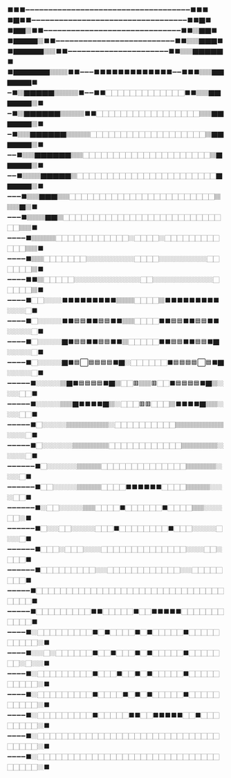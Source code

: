 <!--⠀⠀⠀⠀⠀⠀⠀⠀⠀⠀⠀⠀⠀⠀⠀⠀⠀⠀⠀⠀⠀⠀⠀⠀⠀⠀⣀⡀⠀⠀⠀⠀⠀⠄⠀⠀⠀⠀⠀⠀⠀⠀⠀⠀⠀⠀⠀⠀⠀⠀
⠀⠀⠀⠀⠀⠀⠀⠀⠀⠀⠀⠀⠀⠀⠀⠀⠀⠀⠀⠀⠀⠀⠀⠀⠀⠘⡿⠇⠀⠀⠀⠀⢻⡄⠀⠀⠀⠀⠀⠀⠀⠀⠀⠀⠀⠀⠀⠀⠀⠀
⠀⠀⠀⠀⠀⠀⠀⠀⠀⠀⠀⠀⠀⠀⠀⠀⠀⠀⠀⠀⠀⠀⠀⠀⠀⢀⡇⠀⠀⠀⠀⡸⣞⡇⠀⠀⠀⠀⠀⠀⠀⠀⠀⠀⠀⠀⠀⠀⠀⠀
⠀⠀⠀⠀⠀⠀⠀⠀⠀⠀⠀⠀⠀⠀⠀⠀⠀⠀⠀⠀⠀⠀⠀⠀⠀⢸⠃⠀⠀⠀⢀⣧⢿⣽⡀⠀⠀⠀⠀⠀⠀⠀⠀⠀⠀⠀⠀⠀⠀⠀
⠀⠀⠀⠀⠀⠀⠀⠀⠀⢴⣿⠆⠀⠀⠀⠀⠀⠀⠀⠀⠀⠀⠀⠀⠀⢸⠀⠀⠀⠀⣼⣞⡿⣞⡅⠀⠀⠀⠀⠀⠀⠀⠀⠀⠀⠀⠀⠀⠀⠀
⠀⠀⠀⠀⠀⠀⠀⠀⠀⠀⠈⠓⢤⡀⠀⠀⠀⠀⠀⠀⠀⠀⠀⠀⠀⣾⠀⠀⠀⣰⣟⢾⣽⢫⡿⠀⠀⠀⠀⠀⠀⠀⠀⠀⠀⠀⠀⠀⠀⠀
⠀⠀⠀⠀⠀⠀⠀⠀⠀⠀⠀⠀⠀⠙⢦⡀⠀⠀⠀⠀⠀⠀⠀⠀⠀⣿⣠⢤⣶⡻⣞⣿⣺⢯⣽⣳⡀⠀⠀⠀⠀⠀⠀⠀⠀⠀⠀⠀⠀⠀
⠀⠀⠀⠀⠀⠀⠀⠀⢠⣄⡀⠀⠀⠀⠀⠙⢦⡀⠀⠀⠀⠀⣀⣠⣤⣿⣽⣻⢾⣽⣷⣾⣽⣻⣞⣷⣳⡄⠀⠀⠀⠀⠀⠀⠀⠀⠀⠀⠀⠀
⠀⠀⠀⠀⠀⠀⠀⠀⠈⢻⣿⣶⣄⡀⠀⠀⠀⣉⣲⣴⢶⣞⡿⣽⣞⡷⣯⢿⡽⣞⣿⠟⠋⠁⠉⠈⠳⣟⣆⠀⠀⠀⠀⠀⠀⠀⠀⠀⠀⠀
⠀⠀⠀⠀⠀⠀⠀⠀⠀⠀⢻⣿⣿⣿⣿⢶⣾⣿⡽⣯⣟⡾⣽⡷⣯⣟⡽⡾⣽⡯⠁⠀⠀⠀⠀⠀⠀⢮⣭⣦⡀⠀⠀⠀⠀⠀⠀⠀⠀⠀
⠀⠀⠀⠀⠀⠀⠀⠀⠀⠀⠉⢞⣿⣿⢯⡿⣿⣯⣟⣷⣯⢿⣳⣟⡷⣽⣼⣻⣽⠀⠀⠀⠀⠀⠀⠀⢀⣼⡯⡗⠋⠤⠀⠀⠀⠀⠀⠀⠀⠀
⠀⠀⠀⠀⠀⠀⠀⠀⠀⠀⠀⢾⣿⣿⣯⣽⣾⣿⣾⣗⡿⣯⡷⣯⣟⡷⣞⣼⣿⣀⠀⠀⠀⠀⢀⣠⡿⣏⡗⠈⠐⠈⠅⠀⠀⠀⠀⠀⠀⠀
⠀⠀⠀⠀⠀⠀⠀⠀⠀⠀⢀⣼⠛⠏⠉⠉⠽⢟⢿⣿⣿⣿⣿⣷⣻⢾⡽⣞⡷⠄⡹⣶⢿⣻⢿⣻⡽⢯⣼⢦⠶⠁⠈⠀⠀⠀⠀⠀⠀⠀
⠀⠀⠀⠀⠀⠀⠀⠀⠀⠀⣸⣯⠇⠀⠀⠀⠀⠀⠁⣽⣿⣿⣿⣷⣯⣿⣽⣛⡦⠀⠀⢩⣿⣹⢯⣷⢻⣟⠺⢣⡖⣘⠤⠓⠀⠀⠀⠀⠀⠀
⠀⠀⠀⠀⠀⠀⠀⠀⠀⠀⢈⣿⡃⠁⠀⠀⠀⢀⣤⣾⣟⢿⣻⣿⣿⣟⡾⣽⡳⠄⠎⢳⣯⢯⣟⡾⢯⣞⣯⣓⠉⢀⠀⠀⡄⢢⡀⠀⠀⠀
⠀⠀⠀⠀⠀⠀⠀⠀⠀⠀⣸⣷⣷⣶⣳⣶⣺⣿⣿⣳⢯⣟⣿⣿⣳⢯⠛⠅⠃⠀⠀⣴⣿⡿⣬⢶⠾⠙⣊⣥⠾⡒⠊⢁⢠⠣⣌⠀⠀⠀
⠀⠀⠀⠀⠀⠀⠀⠀⠀⠀⢺⡽⣾⡽⣯⣟⣿⡿⣯⣿⣿⣾⢿⣿⠳⢏⣈⢠⠀⠀⣰⢿⡿⣽⣉⡶⠌⠋⠉⣀⡀⠁⠀⠀⠀⣘⡐⣂⠀⠀
⠀⠀⠀⠀⠀⠀⠀⠀⠀⠀⠘⣽⣳⣟⣳⣟⣾⣽⣿⣿⣿⣿⣿⣦⣜⡻⡽⠆⠧⣴⡟⣯⢟⡳⣭⠲⠄⠐⠀⠀⠀⠈⠁⠉⠑⢊⡕⢃⠄⠀
⠀⠀⠀⠀⠀⠀⠀⠀⠀⠀⠀⠹⣿⣾⣿⣯⣿⣾⣿⣿⣿⣿⣿⣿⣿⣿⣾⢧⠀⠹⠾⡵⡞⡽⢢⣃⠐⠀⠀⠄⡐⠀⠀⠀⡘⢦⠘⣌⠀⠀
⠀⠀⠀⠀⠀⠀⠀⠀⠀⠀⠀⠐⠹⢿⣿⣿⣿⣿⣿⣿⣿⣿⣿⣿⣿⣿⢯⡏⠀⠀⠀⠀⠀⠀⠀⠀⠀⠀⣀⠒⡈⠀⡀⠄⡑⠢⣉⠴⣈⣆
⠀⠀⠀⠀⠀⠀⠀⠀⠀⠀⠀⠀⠀⣀⠻⣿⣿⣿⣿⣿⣿⣿⣿⣿⣿⢯⣏⡴⣶⣵⣢⢤⢠⡀⡄⢠⠐⡰⢌⡱⠀⡁⡀⠆⡥⠆⡥⣛⡽⣾
⠀⠀⠀⠀⠀⠀⠀⠀⠀⠀⡀⠔⠉⠀⠀⢽⣿⣿⣿⣿⣿⣿⣿⣿⣿⣿⣼⣻⢷⣯⡽⣞⣷⣻⡼⣡⢋⡔⠣⠜⡐⢐⠠⡓⣤⣙⣲⣽⣻⢷
⠀⠀⠀⠀⠀⠀⠀⠀⠀⠀⠀⠀⠀⠀⠀⠘⢿⣿⣿⣿⣿⣿⣿⣿⣿⣿⣿⣿⣿⣷⡿⣽⣞⣷⣻⡴⣣⢜⡱⣊⡕⣊⠠⡙⡰⣭⢷⣯⣿⢿
-->
⬛⬛⬛➖➖➖➖➖➖➖➖➖➖➖➖➖➖➖➖➖➖➖➖➖➖➖➖➖➖➖➖➖➖➖➖➖➖➖➖⬛⬛⬛<br>
⬛🏿⬛⬛➖➖➖➖➖➖➖➖➖➖➖➖➖➖➖➖➖➖➖➖➖➖➖➖➖➖➖➖➖➖➖➖➖➖⬛⬛🏿⬛<br>
⬛🏿🏿🏽⬛⬛➖➖➖➖➖➖➖➖➖➖➖➖➖➖➖➖➖➖➖➖➖➖➖➖➖➖➖➖➖➖⬛⬛🏽🏿🏿⬛<br>
⬛🏿🏿🏿🏿🏽⬛⬛➖➖➖➖➖➖➖➖➖➖➖➖➖➖➖➖➖➖➖➖➖➖➖➖➖➖⬛⬛🏽🏽🏿🏿🏿⬛<br>
⬛🏿🏿🏿🏿🏿🏽🏽⬛⬛➖➖➖➖➖➖➖➖➖➖➖➖➖➖➖➖➖➖➖➖➖➖⬛⬛🏽🏽🏿🏿🏿🏿🏿⬛<br>
⬛🏿🏿🏿🏿🏿🏿🏽🏽🏽⬛⬛➖➖➖⬛⬛⬛⬛⬛⬛⬛⬛⬛⬛⬛⬛⬛➖➖⬛⬛⬛🏽🏽🏿🏿🏿🏿🏿🏿⬛<br>
➖⬛🏽🏿🏿🏿🏿🏿🏽🏽🏽🏽⬛➖➖⬛⬛🏻🏻🏻🏻🏻🏻🏻🏻🏻🏻🏻🏻🏻⬛⬛🏽🏽🏿🏿🏿🏿🏿🏿🏽⬛<br>
➖⬛🏽🏿🏿🏿🏿🏿🏿🏽🏽🏽🏽⬛⬛🏻🏻🏻🏻🏻🏻🏻🏻🏻🏻🏻🏻🏻🏻🏻🏻🏻🏽🏽🏿🏿🏿🏿🏿🏿🏽⬛<br>
➖⬛🏽🏽🏿🏿🏿🏿🏿🏿🏽🏽🏽🏽🏻🏻🏻🏻🏻🏻🏻🏻🏻🏻🏻🏻🏻🏻🏻🏻🏻🏻🏻🏽🏿🏿🏿🏿🏿🏿🏽⬛<br>
➖➖⬛🏽🏽🏿🏿🏿🏿🏿🏿🏽🏽🏻🏻🏻🏻🏻🏻🏻🏻🏻🏻🏻🏻🏻🏻🏻🏻🏻🏻🏻🏻🏻🏽🏿🏿🏿🏿🏿🏽⬛<br>
➖➖⬛🏽🏽🏽🏿🏿🏿🏿🏿🏽🏻🏻🏻🏻🏻🏻🏻🏻🏻🏻🏻🏻🏻🏻🏻🏻🏻🏻🏻🏻🏻🏻🏻🏿🏿🏿🏿🏿🏽⬛<br>
➖➖➖⬛🏽🏽🏿🏿🏿🏽🏽🏻🏻🏻🏻🏻🏻🏻🏻🏻🏻🏻🏻🏻🏻🏻🏻🏻🏻🏻🏻🏻🏻🏻🏻🏽🏽🏽🏿🏽⬛<br>
➖➖➖⬛🏽🏽🏽🏿🏿🏽🏻🏻🏻🏻🏻🏻🏻🏻🏻🏻🏻🏻🏻🏻🏻🏻🏻🏻🏻🏻🏻🏻🏻🏻🏻🏻🏻🏻🏽🏽⬛<br>
➖➖➖➖⬛🏽🏽🏽🏽🏻🏻🏻🏻🏻🏻🏻🏻🏻🏻🏻🏻🏼🏻🏻🏻🏻🏼🏻🏻🏻🏻🏻🏻🏻🏻🏻🏻🏻🏻🏽🏽⬛<br>
➖➖➖➖⬛🏽🏽🏻🏻🏻🏻🏻🏻🏻🏼🏼🏼🏼🏼🏼🏼🏼🏻🏻🏻🏻🏼🏼🏼🏼🏼🏼🏼🏼🏻🏻🏻🏻🏻🏻🏽⬛<br>
➖➖➖➖⬛⬛🏽🏻🏻🏻🏻🏻🏼🏼🏼🏼🏼🏼🏼🏼🏼🏼🏼🏻🏻🏼🏼🏼🏼🏼🏼🏼🏼🏼🏼🏻🏻🏻🏻🏻🏽⬛<br>
➖➖➖➖⬛🏻🏻🏼🏼🏼⬛⬛⬛⬛⬛⬛⬛⬛⬛🏽🏽🏽🏻🏻🏻🏻🏽⬛⬛⬛⬛⬛⬛⬛⬛⬛🏼🏼🏼🏻⬛<br>
➖➖➖➖⬛🏻🏼🏼🏼🏼⬛⬛🟦🟦⬛⬛🟦🟦⬛⬛🏽🏽🏻🏻🏻🏻⬛⬛🟦🟦⬛⬛🟦🟦⬛⬛🏼🏼🏼🏼🏻⬛<br>
➖➖➖➖⬛🏻🏼🏼🏼🏼🏿⬛🟦🟦⬛⬛🟦🟦⬛⬛🏽🏻🏻🏻🏻🏻⬛⬛🟦🟦⬛⬛🟦🟦⬛🏿🏼🏼🏼🏼🏻⬛<br>
➖➖➖➖⬛🏻🏼🏼🏼🏼🏿⬛🟦⬜🟦🟦🟦🟦⬛🏿🏼🏻🏻🏻🏻🏻🏻⬛🟦🟦🟦🟦⬜🟦⬛🏿🏼🏼🏼🏼🏻⬛<br>
➖➖➖➖➖⬛🏼🏼🏼🏼🏽🏿⬛🟦🟦🟦🟦⬛🏿🏽🏻🏻🟥🏽🏽🟥🏻🏻⬛🟦🟦🟦🟦⬛🏿🏽🏼🏼🏼🏻🏻⬛<br>
➖➖➖➖➖⬛🏼🏼🏼🏼🏽🏽🏿⬛⬛⬛⬛🏿🏽🏼🏻🏻🏻🟥🟥🏻🏻🏻🏽⬛⬛⬛⬛🏿🏽🏽🏼🏼🏼🏻🏻⬛<br>
➖➖➖➖➖⬛🏻🏼🏼🏼🏼🏽🏽🏽🏽🏽🏽🏽🏼🏻🏻🏻🏻🏻🏻🏻🏻🏻🏻🏽🏽🏽🏽🏽🏽🏽🏽🏼🏼🏼🏻⬛<br>
➖➖➖➖➖⬛🏻🏼🏼🏼🏼🏼🏽🏽🏽🏽🏽🏽🏻🏻🏻🏻🏻🏻🏻🏻🏻🏻🏻🏻🏽🏽🏽🏽🏽🏽🏼🏼🏼🏼🏻⬛<br>
➖➖➖➖➖➖⬛🏻🏼🏼🏼🏼🏼🏽🏽🏽🏽🏻🏻🏻🏻🏻🏻🏻🏻🏻🏻🏻🏻🏻🏻🏽🏽🏽🏽🏽🏼🏼🏼🏻⬛<br>
➖➖➖➖➖➖⬛🏻🏻🏼🏼🏼🏼🏽🏽🏽🏽🏻🏻🏻🏻⬛⬛⬛⬛⬛⬛🏻🏻🏻🏻🏽🏽🏽🏽🏼🏼🏼🏻🏻⬛<br>
➖➖➖➖➖➖⬛🏼🏻🏻🏼🏼🏼🏼🏽🏽🏻🏻🏻🏻⬛🏻🏻🏻🏻🏻🏻⬛🏻🏻🏻🏻🏽🏽🏼🏼🏼🏻🏻🏼⬛<br>
➖➖➖➖➖➖⬛🏻🏼🏼🏻🏻🏼🏼🏼🏼🏻🏻🏻⬛🏻🏻🏻🏻🏻🏻🏻🏻⬛🏻🏻🏻🏼🏼🏼🏼🏻🏼🏼🏻⬛<br>
➖➖➖➖➖➖⬛🏻🏻🏻🏼🏻🏻🏻🏼🏼🏼🏻🏻🏻🏻🏻🏻🏻🏻🏻🏻🏻🏻🏻🏻🏼🏼🏼🏻🏻🏼🏻🏻🏻⬛<br>
➖➖➖➖➖➖⬛🏻🏻🏻🏻🏻🏻🏻🏻🏻🏼🏼🏻🏻🏻🏻🏻🏻🏻🏻🏻🏻🏻🏻🏼🏼🏻🏻🏻🏻🏻🏻🏻🏻⬛<br>
➖➖➖➖➖⬛🏻🏻🏻🏻🏻🏻🏻🏻🏻🏻🏻🏻🏻🏻🏻🏻🏻🏻🏻🏻🏻🏻🏻🏻🏻🏻🏻🏻🏻🏻🏻🏻🏻🏻🏻⬛<br>
➖➖➖➖➖⬛🏻🏻🏻🏻🏻🏻🏻🏻🏻⬛⬛🏻🏻🏻🏻🏻⬛🏻🏻⬛⬛⬛⬛⬛🏻🏻🏻🏻🏻🏻🏻🏻🏻🏻🏻⬛<br>
➖➖➖➖⬛🏼🏻🏻🏻🏻🏻🏻🏻🏻🏻⬛🏻⬛🏻🏻🏻🏻⬛🏻⬛🏻🏻🏻🏻🏻⬛🏻🏻🏻🏻🏻🏻🏻🏻🏻🏻🏼⬛<br>
➖➖➖➖⬛🏼🏼🏻🏼🏻🏻🏻🏻🏻🏻⬛🏻🏻⬛🏻🏻🏻⬛🏻⬛🏻🏻🏻🏻🏻⬛🏻🏻🏻🏻🏻🏻🏻🏼🏻🏼🏼⬛<br>
➖➖➖➖⬛🏼🏻🏻🏻🏻🏻🏻🏻🏻🏻⬛🏻🏻🏻⬛🏻🏻⬛🏻⬛🏻🏻🏻🏻🏻⬛🏻🏻🏻🏻🏻🏻🏻🏻🏻🏻🏼⬛<br>
➖➖➖➖⬛🏼🏻🏻🏻🏻🏻🏻🏻🏻🏻⬛🏻🏻🏻🏻⬛🏻⬛🏻⬛🏻🏻🏻🏻🏻⬛🏻🏻🏻🏻🏻🏻🏻🏻🏻🏻🏼⬛<br>
➖➖➖➖⬛🏼🏻🏻🏻🏻🏻🏻🏻🏻🏻⬛🏻🏻🏻🏻🏻⬛⬛🏻🏻⬛⬛⬛⬛⬛🏻🏻⬛🏻🏻🏻🏻🏻🏻🏻🏻🏼⬛<br>
➖➖➖➖⬛🏼🏻🏻🏻🏻🏻🏻🏻🏻🏻🏻🏻🏻🏻🏻🏻🏻🏻🏻🏻🏻🏻🏻🏻🏻🏻🏻🏻🏻🏻🏻🏻🏻🏻🏻🏻🏼⬛<br>
➖➖➖➖⬛🏼🏻🏻🏻🏻🏻🏻🏻🏻🏻🏻🏻🏻🏻🏻🏻🏻🏻🏻🏻🏻🏻🏻🏻🏻🏻🏻🏻🏻🏻🏻🏻🏻🏻🏻🏻🏼⬛<br>


<!--"Youtube'da arama yaparken before:2017 after:2015 şeklinde arayabilirsin."-->
<!--<a href="https://nyarlko.com/"><img src="https://readme-typing-svg.demolab.com?font=Fira+Code&duration=3000&color=C58719&center=true&vCenter=true&random=false&width=435&lines=nyarlko" alt="nyarlko" /></a>-->
<!--<a href="https://nyarlko.com/"><img src="https://readme-typing-svg.demolab.com?font=Fira+Code&duration=1000&pause=500&color=2FCF00&background=0D1117&multiline=true&random=false&width=700&height=140&separator=%3C&lines=nyarlko%40asus%3A~%24+sudo+-i%3Croot%40asus~%23+while+true;do+echo+%22!ny4rlk0%22;+sleep+1;+done%3C!ny4rlk0%3C!ny4rlk0%3C!ny4rlk0" alt="nyarlko" /></a>
<br>-->
<!--![ny4rlk0's Stats](https://github-readme-stats.vercel.app/api?username=ny4rlk0&theme=gruvbox&show_icons=true&hide_border=false&count_private=true)
<br>-->
<!--![ny4rlk0's Streak](https://github-readme-streak-stats.herokuapp.com/?user=ny4rlk0&theme=gruvbox&hide_border=false)
<br>
-->
<!--## Tecrübelerim:-->
<!--<br>•	Web Geliştirme: Wordpress, PHP, HTML, CSS, Javascript-->
<!--<br>•	Programlama: Python, C# <!--, Batch, C-->
<!--<br>•	Grafik Tasarım: Adobe Photoshop, Blender, Clip Studio Paint-->
<!--<br>•	Oyun Motoru: Unity-->
<!--<br>•	EFI / UEFI Uygulamaları
<br>• Yazılım ve Donanım Üzerinde Tersine Mühendislik 
<br>•	Veritabanı Yönetimi (MySQL)
<br>•	Raspberry PI, Arduino-->
<!--, Digital Ocean, Cloud Flare-->
<!-- gibi teknolojilere hakimiyet-->
<!--<br>•	Sosyal Medya Yönetimi ve Otomasyonu-->
<!--## Sertifikalar:
<br>•	Unity ile Dijital Oyun Geliştirmeye Giriş
<br>•	Blender 2.8 Anime Character Creation, for Games
<br>•	Adobe Photoshop CC 2023
<br>•	Clip Studio Paint - Essential Training Course
<br>•	Pardus Arayüz Kullanımı
<br>•	WordPress İnternet Sitesi Kurma
<br>•	Linux for Beginners
<br>•	Blender Character Rigging For Beginners
<br>•	Python ile Sıfırdan İleri Seviye Programlama
<br>•	Temel Ağ Teknolojileri
<br>•	Unity ile 3D Oyun Geliştirme (İleri Seviye)
<br>
<!--
## İş Laptopları:
<!--<br>• Lenovo Thinkpad (Windows, x64) (Alınabilir: P, T, X, X1 | Alma: E, L, R, I ve diğerleri.) (Kullandıkları (Low Temperature Solder) Düşük Isı Lehimleme teknolojisi Anakartların bozulmasına yol açıyor.)-->
<!--
<br>•	Apple Macbook (OSX, Arm64) (Sadece Apple Ekosistemi, Windows çalıştırmaz.)
<br>•	HP Elitebook, ZBook (Windows, x64), OmniBook (Windows, Arm64) 
<br>• Dell Latitude 7000 / 5000 / Pro Base (Latitude 3000) / Pro Max Base (Precision 3000) / Pro Plus (Latitude 5000) / Pro Premium (Precision 7000) / Pro Max Plus (Latitude 5000) / Pro Max Premium (Precision 7000)
<br>
## Oyun Laptopları:
<!--<br>• Lenovo Legion (AMD CPU) (Pahalı) (Kasa Kaliteli) (Soğutma Sistemi İyi) (Kullandıkları (Low Temperature Solder) Düşük Isı Lehimleme teknolojisi Anakartların bozulmasına yol açıyor.)-->
<!--<br>•	ASUS Rog Zephyrus (AMD CPU) (Pahalı) (Kasa Kaliteli) (Soğutma Sistemi İyi) <br>(Termal Macun olarak sıvı metal kullanıyor CPU ve GPU çizdiği için Honeywell PTM7950 ile değişmek isteyebilirsin.)
<br>•	ASUS Rog Strix (AMD CPU) (Ortalamanın Biraz Üzerinde Fiyat)
<!--<br>•	Lenovo LOQ (AMD CPU) (Ortalama Fiyat) (Ortalama Kasa Kalitesi) (Soğutma Sistemi Fena değil)-->
<!--<br>•	Acer Nitro 16 ve üstü alınabilir (AMD CPU)
<br>
<!--<br>•	Lenovo LOQ Essentials (Uzak Dur Alma) (Kalitesi Kötü, Giriş Seviyesi)-->
<!--<br>•	HP Victus (Uzak Dur Alma) (Hinge problemleri, Aşırı ısınıyor, Soğutma sistemi yeterli değil.)
<br>•	ASUS Tuf (Alma) (Touchpad ve Dahili klavye problemleri, Marka adını kullanarak kalitesiz ürünleri aşırı pahalıya satıyorlar.)
<br>
<br>• [65W ve üstü intel CPU içeren laptop/desktopları almayın.](https://www.reddit.com/r/GamingLaptops/comments/1eidjde/mods_please_pin_this_intel_cpu_issue/)
<br>•	Hinge problemi: Laptop ekranı ve kasa kısmını birbirine bağlayan yer kırılması.
<br>-->
<!--
# Windows 11 Yerel Hesap 
<br>Shift + F10
<br>Yaz: start ms-cxh:localonly
# Mevcut Müzik Ekipmanı
<br>•	Fiio KA15 + Truthear Zero Red (EQ Açık Aşağıda, Ses Seviyesi 60A, 32 Bit PCM 384.000Hz, FAST PC, U2, DESKTOP MODE, DAC CLASS Modu AB, 10 Ohm Empedans Adaptörü takılı)
# Önceki Ekipmanlar
<br>•	Moondrop Dawn Pro + Moondrop Chu 2
<br>•	Fiio JA11 + Apple EarPods 3.5mm
<!--# Explaining
<br>•	LL stands for low latency (minimum phase) and PC is phase compensated (linear phase).
<br>•	Minimum Phase (LL) filters reduce latency/group delay in the signal. It is very useful in pro-audio applications. Linear Phase (PC) tends to be closer to the original input signal.-->
<!--# Mevcut EQ (Fiio - KA 15)
<br>
<a href="https://raw.githubusercontent.com/ny4rlk0/Truthear-x-Crinacle-Zero/refs/heads/main/Fiio%20KA15%20-%20Thurthear%20x%20Zero%20Red%20%2B%2010%20Ohm%20Bass%20Adapter.png"><img src="https://raw.githubusercontent.com/ny4rlk0/Truthear-x-Crinacle-Zero/refs/heads/main/Fiio%20KA15%20-%20Thurthear%20x%20Zero%20Red%20%2B%2010%20Ohm%20Bass%20Adapter.png" alt="Fiio KA15" style=""></a>
<!--
## WordPress ile Hazırladığım Web Sitelerinden Örnekler:
<br>1.	Haber Dergisi Teknoloji Konulu Site: [Bilgi Dergisi](http://bilgidergisi.infinityfreeapp.com/)
<br>•	Haber dergisi formatında hazırlanan teknoloji konulu bir website tasarımı gerçekleştirdim.
<br>•	Site içeriği ve düzenlemelerini yöneterek güncel haberlerin paylaşılmasını sağladım.
<br>
<br>2.	Halı Yıkama Mağazası İçin Web Sitesi: [BiciBici Halı Yıkama](http://bicibici-haliyikama.epizy.com/)
<br>•	Halı yıkama mağazası için özel olarak tasarlanmış bir web sitesi oluşturdum.
<br>•	Mağaza hizmetleri, iletişim bilgileri ve diğer detaylarını içeren kullanıcı dostu bir web sitesi geliştirdim.
<br>
## Diğer Web Sitelerinden Örnekler:
<br>3.	Anime Temalı Web Sitesi: [nyarlko.com](http://nyarlko.com/)
<br>•	Yer gösterici olarak özel olarak tasarlanmış bir web sitesi oluşturdum.
<br>
-->
<!--## Güncel Zaman Diliminde Ne Yapıyorum?
<br>• Satışa sunmak için UEFI uygulaması yazıyorum...-->
<!--
### 1.	Android Toolbox - [Android Cihazları için Python Araç Seti](https://github.com/ny4rlk0/Android-Toolbox-ADB) Şahsi Proje, Ocak 2023 - Şu Anda
<br>•	Python kullanarak Android cihazları için bir araç seti geliştirdim.
<br>•	ADB komutlarını otomatikleştiren ve Android cihazları üzerinde çeşitli işlemleri gerçekleştiren bir araç seti tasarladım.
<br>
### 2.	FixMyWindows - [Windows İşletim Sisteminin Genel Sorun Giderici](https://github.com/ny4rlk0/FixMyWindows) Şahsi Proje, Temmuz 2022 - Aralık 2022
<br>•	Python dili ile Windows işletim sistemi için sorun giderici bir program yazdım.
<br>•	Otomatik olarak çeşitli Windows sorunlarını tespit eden ve düzelten bir program geliştirdim.
<br>
### 3.	Remote Access Tool - [Telegram Üzerinden Uzaktan Erişim Aracı](https://github.com/ny4rlk0/Remote-Access-Tool-Telegram) Şahsi Proje, Mayıs 2022 - Eylül 2022
<br>•	Python dili ile Telegram üzerinden bilgisayarı uzaktan izleyen ve kontrol eden bir yazılım geliştirdim.
<br>•	Kullanıcıların belirli komutlar ile bilgisayarlarını uzaktan kontrol edebilmesini sağlayan bir araç tasarladım.
<br>
### 4.	Nyarlko - [Türkçe Sohbet Robotu](https://github.com/ny4rlk0/nyarlko-turkce-chatbot) Şahsi Proje, Mart 2022 - Ağustos 2022
<br>•	Python üzerinde NLTK ve NumPy kütüphanelerini kullanarak Türkçe bir sohbet robotu geliştirdim.
<br>•	Doğal dil işleme algoritmalarını kullanarak Türkçe dilindeki çeşitli soruları yanıtlayabilen bir chatbot oluşturdum.
<br>
### 5.	Instagram Post Automation - [Toplu Resim Yükleme](https://github.com/ny4rlk0/Instagram-Post-Automation) Şahsi Proje, Ocak 2022 - Temmuz 2022
<br>•	Python dili ile Instagram kullanıcı adı ve şifresi girildikten sonra bir klasördeki resim dosyalarını Instagram hesabına toplu olarak yükleyen bir yazılım geliştirdim.
<br>•	Instagram postlarının otomatik olarak yayınlanmasını sağlayarak kullanıcılara zaman kazandıran bir araç tasarladım.
<br>
### 6.	SophosUninstaller - [Sophos Antivirüs Yazılımı Kaldırıcı Batch Skripti](https://github.com/ny4rlk0/SophosUninstaller) Şahsi Proje, Haziran 2021 - Aralık 2021
<br>•	Havaalanı ve kamu kuruluşları tarzı yüksek güvenlikli yerlerde kullanılan Sophos Antivirüs yazılımını kaldıran bir Windows batch skripti yazdım.
<br>•	Sophos Antivirüs programını tamamen ve iz bırakmadan kaldıran bir araç tasarladım.
<br>
### 7.	Werewolf Chat Bot - [Telegram Üzerinden Oynanan Oyuna Yardımcı Bot](https://github.com/ny4rlk0/Werewolf-Chat-Bot) Şahsi Proje, Şubat 2021 - Haziran 2021
<br>•	Python diliyle Telegram üzerinden oynanan Werewolf oyununa yardımcı chat komutlarıyla çalışan bir bot yazdım.
<br>•	Rollerinizi belirli komutlarla tanımlayarak oyun içinde kolayca rollerinizi görüntüleyebileceğiniz bir bot geliştirdim.
<br>
### 8.	LeagueOfLegendsValorantClientDownloader - [C# ile Oyun İndirme Programı](https://github.com/ny4rlk0/LeagueOfLegendsValorantClientDownloader) Şahsi Proje, Ekim 2020 - Ocak 2021
<br>•	C# üzerinde Valorant ve League of Legends oyunlarını istediğiniz bölgeden indirme olanağı sağlayan bir program geliştirdim.
<br>•	Kullanıcıların istedikleri oyun istemcisini seçerek hızlı ve güvenli bir şekilde indirmelerini sağlayan bir araç tasarladım.
<br>
### 9.	BlenderDumpster - [3D Tasarım Projesi](https://github.com/ny4rlk0/BlenderDumpster) Şahsi Proje, Temmuz 2020 - Aralık 2020
<br>
### 10.	Nyarlko Network Backup & Restore - [Ağ Üzerinde Yedekleme ve Geri Yükleme Programı](https://github.com/ny4rlk0/Nyarlko-Network-Backup-Restore) Şahsi Proje, Mayıs 2020 - Eylül 2020
<br>•	Python dilini ve Windows SMB dosya paylaşımını kullanarak ağ üzerindeki bir konuma bir klasörü tarih ve saat atarak yedekleyen, daha <br>sonra ihtiyaç olduğunda seçilen tarihli yedeği bilgisayara geri yükleyen bir program yazdım.
<br>•	Ağ ortamında dosya yedekleme ve geri yükleme işlemlerini otomatikleştiren bir araç geliştirdim.
<br>
### 11.	FileServer - [Dosya Sunucusu Yazılımı](https://github.com/ny4rlk0/FileServer_DosyaSunucusu) Şahsi Proje, Mart 2020 - Ağustos 2020
<br>•	Python Flask ve HTTP kullanarak statik bir sayfa ile yerel bir sunucu oluşturup bir klasörün içerindeki dosya ve klasörleri ağdaki <br>diğer bilgisayarlardan indirmeye ve programın çalıştığı bilgisayara yüklemeye yarayan bir yazılım yazdım.
<br>•	Dosya paylaşımını kolaylaştıran ve kullanıcıların ağ üzerindeki dosyalara web tarayıcılarından erişimini sağlayan bir dosya sunucusu <br>programı oluşturdum.
<br>
### 12.	Telegram Superloto Tahmin Oyunu - [Python ile Oyun Yazılımı](https://github.com/ny4rlk0/Telegram-Superloto-Tahmin-Oyunu) Şahsi Proje, Aralık 2019 - Temmuz 2020
<br>•	Python kullanarak Telegram üzerinden oynayabileceğiniz bir süper loto tahmin oyunu yazdım.
<br>•	Kullanıcıların süper loto tahminleri yaparak eğlenceli bir oyun deneyimi yaşamalarını sağlayan bir Telegram botu tasarladım.
<br>
### 13.	Telegram Sihirli 8 Top Tahmin Oyunu - [Python ile Oyun Yazılımı](https://github.com/ny4rlk0/Telegram-Sihirli-8-Top-Tahmin-Oyunu) Şahsi Proje, Ağustos 2019 - Şubat 2020
<br>•	Python kullanarak Telegram üzerinden oynanabilen bir sihirli 8 top tahmin oyunu yazdım.
<br>•	Kullanıcıların sihirli 8 topa tahminlerde bulunarak keyifli vakit geçirmesini sağlayan bir Telegram botu geliştirdim.
<br>
### 14.	Telegram User Add Bot - [Python ile Telegram Gruplararına Kullanıcı Ekleme Botu](https://github.com/ny4rlk0/Telegram-User-Add-Bot-Python) Şahsi Proje, Mart 2019 - Temmuz 2019
<br>•	Python dili ve telethon kütüphanesi ile bir gruptaki kullanıcıları diğer gruba eklemeye yarayan bir yazılım yazdım.
<br>•	Kullanıcıların gruplara otomatik olarak eklenmelerini sağlayan ve grup yönetimini kolaylaştıran bir Telegram botu tasarladım.
<br>
### 15. [BossBotnet](https://github.com/neptune1881/BossBotnet) Varolan Botnetlerden Birini Tespit ve Farkındalık Oluşturma Girişimi Şahsi Proje, Şubat 2023 - Nisan 2023
<br>• Tersine mühendislik yöntemleriyle kaynak koduna kadar inerek ne yaptığını çözümlüyorum.
<br>
### 16. [Blender Modelleme](https://github.com/ny4rlk0/BlenderDumpster) Blender Programında Modellediğim Eşyalar ve CSP Programında Çizdiğim Dijital Çizimler Şahsi Proje, Ağustos 2023 - Eylül 2023
<br>• Blender yazılımıyla eşya veya nesnelerin modellemelerini yapıyorum.
<br>• Clip Studio Paint yazılımıyla dijital çizim çiziyorum.
<br>
### 17. [WindowsİmajAracı](https://github.com/ny4rlk0/WindowsImageTool) Windows ve PE İmajlarını Düzenleme Yazılımı Şahsi Proje, Ağustos 2023 - Ekim 2023
<br>• Windows İmajlarını düzenleme, dosya ekleme, dil değiştirme vb.
<!-- - 🖼 I can draw: <a href="https://www.deviantart.com/ny4rlk0/gallery">Deviant Art</a>
- 📜 I wrote few stories, although they all written in Turkish: <a href="https://www.wattpad.com/user/nyarlk0">Wattpad</a>
- 🎮 I released some games on Google Play too long ago: <a href="https://play.google.com/store/apps/developer?id=nyarlko">Google Play</a>
- ☎ You can reach me: **redacted**:   *<a href="https://www.google.com">* for privacy*</a>*
- ⚡ I’m currently learning Character Design to make a game (Anime) for Quest 2. (Alpha Stage, Public Beta ETA is: Unknown for now! Licensing issues etc.) 
- 💬 I did little bit development for Bot with Telegram API (Crypto currency / advertising bot etc. But i wasn't interested in it too much.)
- 🖥 I also have a website <a href="https://nyarlko.com/">nyarlko.com</a> About: Anime
- 🛡 Designed some open source game assets: <a href="https://opengameart.org/users/nyarlko">Open Game Art</a>
- 🛡 Youtube: <a href="https://www.youtube.com/@HaruRinC3">HaruRinC3</a>
- 🌐 I can Speak/Write English / Turkish
- 💼 Currently: Unemployed/University
 <a href="https://patreon.com/nyarlko">Donations</a> are always appreciated.--->
<!--
**ny4rlk0/ny4rlk0** is a ✨ _special_ ✨ repository because its `README.md` (this file) appears on your GitHub profile.
<!--
Here are some ideas to get you started: -->
<!--
- 🔭 I’m currently working on ...
- 🌱 I’m currently learning ...
- 👯 I’m looking to collaborate on ...
- 🤔 I’m looking for help with ...
- 💬 Ask me about ...
- 📫 How to reach me: ...
- 😄 Pronouns: ...
- ⚡ Fun fact: ...
-->

